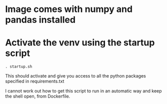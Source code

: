 # Image comes with numpy and pandas installed

# Activate the venv using the startup script

```. startup.sh```

This should activate and give you access to all the python packages specified in requirements.txt

I cannot work out how to get this script to run in an automatic way and keep the shell open, from Dockerfile.
